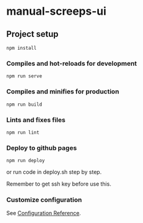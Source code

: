# manual-screeps-ui

## Project setup
```
npm install
```

### Compiles and hot-reloads for development
```
npm run serve
```

### Compiles and minifies for production
```
npm run build
```

### Lints and fixes files
```
npm run lint
```

### Deploy to github pages
```
npm run deploy
```
or run code in deploy.sh step by step.

Remember to get ssh key before use this.

### Customize configuration
See [Configuration Reference](https://cli.vuejs.org/config/).
